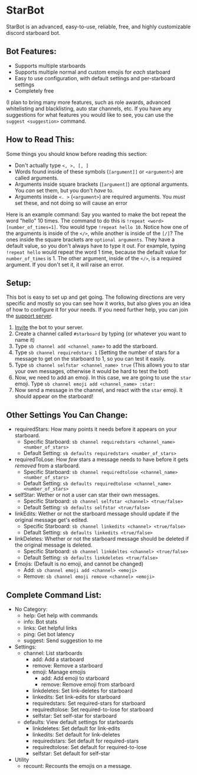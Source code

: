 # StarBot
StarBot is an advanced, easy-to-use, reliable, free, and highly customizable discord starboard bot.

## Bot Features:
 - Supports multiple starboards
 - Supports multiple normal and custom emojis for *each* starboard
 - Easy to use configuration, with default settings and per-starboard settings
 - Completely free

(I plan to bring many more features, such as role awards, advanced whitelisting and blacklisting, auto star channels, etc. If you have any suggestions for what features you would like to see, you can use the `suggest <suggestion>` command.

## How to Read This:
Some things you should know before reading this section:
 - Don't actually type `<, >, [, ]`
 - Words found inside of these symbols (`[argument]]` or `<argument>`) are called arguments.
 - Arguments inside square brackets (`[argument]`) are optional arguments. You *can* set them, but you don't *have* to.
 - Arguments inside `<. >` (`<argument>`) are required arguments. You *must* set these, and not doing so will cause an error

Here is an example command: Say you wanted to make the bot repeat the word "hello" 10 times. The command to do this is `!repeat <word> [number_of_times=1]`. You would type `!repeat hello 10`. Notice how one of the arguments is inside of the `</>`, while another is inside of the `[/]`? The ones inside the square brackets are `optional arguments`. They have a default value, so you don't always have to type it out. For example, typing `!repeat hello` would repeat the word 1 time, because the default value for `number_of_times` is 1. The other argument, inside of the `</>`, is a required argument. If you don't set it, it will raise an error.

## Setup:
This bot is easy to set up and get going. The following directions are very specific and mostly so you can see how it works, but also gives you an idea of how to configure it for your needs. If you need further help, you can join the [support server](https://discord.gg/3gK8mSA).
 1. [Invite](https://discord.com/api/oauth2/authorize?client_id=700796664276844612&permissions=117824&scope=bot) the bot to your server.
 2. Create a channel called `#starboard` by typing (or whatever you want to name it)
 3. Type `sb channel add <channel_name>` to add the starboard.
 4. Type `sb channel requiredstars 1` (Setting the number of stars for a message to get on the starboard to 1, so you can test it easily.
 5. Type `sb channel selfstar <channel_name> true` (This allows you to star your own messages, otherwise it would be hard to test the bot)
 6. Now, we need to add an emoji. In this case, we are going to use the `star` emoji. Type `sb channel emoji add <channel_name> :star:`
 7. Now send a message in the channel, and react with the `star` emoji. It should appear on the starboard!

## Other Settings You Can Change:
 - requiredStars: How many points it needs before it appears on your starboard. 
   - Specific Starboard: `sb channel requiredstars <channel_name> <number_of_stars>`
   - Default Setting: `sb defaults requiredstars <number_of_stars>`
 - requiredToLose: How *few* stars a message needs to have before it gets *removed* from a starboard.
   - Specific Starboard: `sb channel requiredtolose <channel_name> <number_of_stars>`
   - Default Setting: `sb defaults requiredtolose <channel_name> <number_of_stars>`
- selfStar: Wether or not a user can star their own messages.	
   - Specific Starboard: `sb channel selfstar <channel> <true/false>`	
   - Default Setting: `sb defaults selfstar <true/false>`	
 - linkEdits: Wether or not the starboard message should update if the original message get's edited.	
   - Specific Starboard: `sb channel linkedits <channel> <true/false>`	
   - Default Setting: `sb defaults linkedits <true/false>`	
 - linkDeletes: Whether or not the starboard message should be deleted if the original message is deleted.	
   - Specific Starboard: `sb channel linkdeltes <channel> <true/false>`	
   - Default Setting: `sb defaults linkdeletes <true/false>`	
 - Emojis: (Default is no emoji, and cannot be changed)	
   - Add: `sb channel emoji add <channel> <emoji>`	
   - Remove: `sb channel emoji remove <channel> <emoji>`	

## Complete Command List:	
 - No Category:	
   - help: Get help with commands	
   - info: Bot stats	
   - links: Get helpful links	
   - ping: Get bot latency 	
   - suggest: Send suggestion to me	
 - Settings:	
   - channel: List starboards	
     - add: Add a starboard	
     - remove: Remove a starboard	
     - emoji: Manage emojis	
       - add: Add emoji to starboard	
       - remove: Remove emoji from starboard	
     - linkdeletes: Set link-deletes for starboard	
     - linkedits: Set link-edits for starboard	
     - requiredstars: Set required-stars for starboard	
     - requiredtolose: Set required-to-lose for starboard	
     - selfstar: Set self-star for starboard	
   - defaults: View default settings for starboards	
     - linkdeletes: Set default for link-edits	
     - linkedits: Set default for link-deletes	
     - requiredstars: Set default for required-stars	
     - requiredtolose: Set default for required-to-lose	
     - selfstar: Set default for self-star	
 - Utility	
   - recount: Recounts the emojis on a message.
